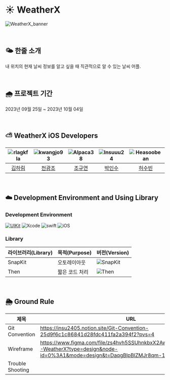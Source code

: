 # ☀️ WeatherX
![WeatherX_banner](https://github.com/Insuuu24/weatherX/assets/117909631/c85fcb86-c8d1-4c85-8f8b-bcc91f0dedd5)

<br>

## 🌤️ 한줄 소개
내 위치의 현재 날씨 정보를 알고 싶을 때 직관적으로 알 수 있는 날씨 어플.

<br>

## 🌧️ 프로젝트 기간
2023년 09월 25일 ~ 2023년 10월 04일

<br>

## ⛅️ WeatherX iOS Developers
|![rlagkfla](https://avatars.githubusercontent.com/u/51162461?v=4&h=150&w=150)|![kwangjo93](https://avatars.githubusercontent.com/u/125628009?v=4&h=150&w=150)|![Alpaca38](https://avatars.githubusercontent.com/u/137505484?v=4&h=150&w=150)|![Insuuu24](https://avatars.githubusercontent.com/u/117909631?v=4&h=150&w=150)|![Heasoobean](https://avatars.githubusercontent.com/u/132876412?v=4&h=150&w=150)|
|:---:|:---:|:---:|:---:|:---:|
|[김하림](https://github.com/rlagkfla)|[천광조](https://github.com/kwangjo93)|[조규연](https://github.com/Alpaca38)|[박인수](https://github.com/Insuuu24)|[허수빈](https://github.com/Heasoobean)|

<br>

## ☁️ Development Environment and Using Library
### Development Environment

[![UIKit](https://img.shields.io/badge/UIKit-iOS-black.svg?style=square)](https://swift.org) ![Xcode](https://img.shields.io/badge/Xcode-15.0-blue) ![swift](https://img.shields.io/badge/swift-5.9.0-orange) ![iOS](https://img.shields.io/badge/iOS-15.0-yellow)

### Library

| 라이브러리(Library) | 목적(Purpose)            | 버전(Version)                                                |
| ------------------- | ------------------------ | ------------------------------------------------------------ |
| SnapKit             | 오토레이아웃             | ![SnapKit](https://img.shields.io/badge/SnapKit-5.6.0-skyblue) |
| Then                | 짧은 코드 처리           | ![Then](https://img.shields.io/badge/Then-3.0.0-white) |

<br>

## 🌦️ Ground Rule
| 제목           | URL                                                                             |
| ------------- | ---------------------------------------------------------------------------------------------------------------------------- |
| Git Convention| https://insu2405.notion.site/Git-Convention-25d9f6c1c86841d28fdc411fa2a394f2?pvs=4 |
| Wireframe | https://www.figma.com/file/zs4hvh5SSUhnkbxX2AwcxB/17%EC%A1%B0-WeatherX?type=design&node-id=0%3A1&mode=design&t=DaqgBlpBlZMJr8qm-1 |
|Trouble Shooting||

<br>

## 
